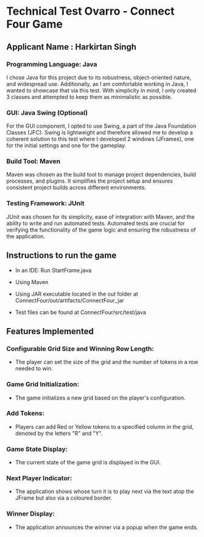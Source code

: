 # Technical Test Ovarro - Connect Four Game
## Applicant Name : Harkirtan Singh

### Programming Language: Java
I chose Java for this project due to its robustness, object-oriented nature, and widespread use. Additionally, as I am comfortable working in Java, I wanted to showcase that via this test. With simplicity in mind, I only created 3 classes and attempted to keep them as minimalistic as possible. 

### GUI: Java Swing (Optional)
For the GUI component, I opted to use Swing, a part of the Java Foundation Classes (JFC). Swing is lightweight and therefore allowed me to develop a coherent solution to this test where I developed 2 windows (JFrames), one for the initial settings and one for the gameplay.

### Build Tool: Maven
Maven was chosen as the build tool to manage project dependencies, build processes, and plugins. It simplifies the project setup and ensures consistent project builds across different environments. 

### Testing Framework: JUnit
JUnit was chosen for its simplicity, ease of integration with Maven, and the ability to write and run automated tests. Automated tests are crucial for verifying the functionality of the game logic and ensuring the robustness of the application.

## Instructions to run the game

- In an IDE: Run StartFrame.java
- Using Maven
- Using JAR executable located in the out folder at ConnectFour/out/artifacts/ConnectFour_jar

- Test files can be found at ConnectFour/src/test/java


## Features Implemented
### Configurable Grid Size and Winning Row Length:
- The player can set the size of the grid and the number of tokens in a row needed to win.

### Game Grid Initialization:
- The game initializes a new grid based on the player's configuration.

### Add Tokens:
- Players can add Red or Yellow tokens to a specified column in the grid, denoted by the letters "R" and "Y".

### Game State Display:
- The current state of the game grid is displayed in the GUI.

### Next Player Indicator:
- The application shows whose turn it is to play next via the text atop the JFrame but also via a coloured border.

### Winner Display:
- The application announces the winner via a popup when the game ends.
